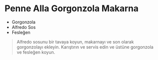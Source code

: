 # Penne Alla Gorgonzola Makarna
- Gorgonzola
- Alfredo Sos
- Fesleğen

>Alfredo sosunu bir tavaya koyun, makarnayı ve son olarak gorgonzolayı ekleyin. Karıştırın ve servis edin ve üstüne gorgonzola ve fesleğen koyun.
